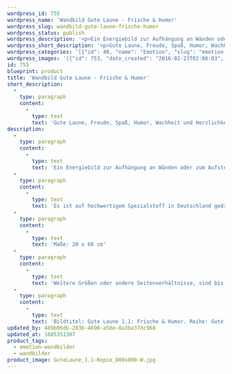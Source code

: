 ```yaml
---
wordpress_id: 755
wordpress_name: 'Wandbild Gute Laune - Frische & Humor'
wordpress_slug: wandbild-gute-laune-frische-humor
wordpress_status: publish
wordpress_description: '<p>Ein Energiebild zur Aufhängung an Wänden oder zum Aufstellen im Raum mit dem aktivierbaren feinstofflichen Informationsfeld: Gute Laune - Frische - Spaß - Freude - Spritzigkeit - Humor - Überschwang - Wachsein -  Gut aufgelegt sein - Herzlichkeit: Guter Laune sein. Freude sowie Spaß und Humor haben. Wach und frisch sein und dabei in Herzlichkeit für sich und andere sein. Gute Laune wird hier als eine Ausgangsbasis für die Entwikcklung echter Freude verstanden.</p><p>Es ist auf hochwertigem Spezialstoff in Deutschland gedruckt und sorgfältig in Handarbeit auf Holzkeilrahmen aufgezogen. Laut Herstellerangaben ist der farbintensive Druck 70 Jahre lichtecht, waschbar und in einem umweltorientierten Verfahren hergestellt. Der Oberstoff ist mit einer Spezialbeschichtung unterfüttert, so dass, bei Aufhängung an der Wand, der rückseitige Holzrahmen auch bei hellen Farben unsichtbar ist. (In der Onlineansicht ist unser Bild mit einem Wasserzeichen geschützt. Wir bitten um Ihr Verständnis. Im Original ist der Schriftzung „Elveden Verlag Energiebild“ entfernt.)</p><p>Maße: 20 x 60 cm</p><p>Weitere Größen oder andere Seitenverhältnisse, sind bis 200 cm individuell für Sie innerhalb weniger Tage herstellbar. Bitte kontaktieren Sie uns hierfür unter <a href="mailto:info@elvedenverlag.de">info@elvedenverlag.de</a>.</p><p>Bildtitel: Gute Laune 1.1: Frische &amp; Humor. Reihe: Gute Laune</p><p><a href="https://my.feenbaum.de/anwendung-energie-wandbilder/">Anwendungshinweise</a>      <a href="https://my.feenbaum.de/produktinformation-wandbilder/">Produktinformationen</a></p>'
wordpress_short_description: '<p>Gute Laune, Freude, Spaß, Humor, Wachheit und Herzlichkeit</p>'
wordpress_categories: '[{"id": 40, "name": "Emotion", "slug": "emotion-wandbilder"}, {"id": 24, "name": "Wandbilder", "slug": "wandbilder"}]'
wordpress_images: '[{"id": 753, "date_created": "2016-02-23T02:06:03", "date_created_gmt": "2016-02-23T00:06:03", "date_modified": "2016-02-23T02:06:03", "date_modified_gmt": "2016-02-23T00:06:03", "src": "https://my.feenbaum.de/wp-content/uploads/2016/02/GuteLaune_1.1-Kopie_800x800-W.jpg", "name": "GuteLaune_1.1 Kopie_800x800-W", "alt": ""}]'
id: 755
blueprint: product
title: 'Wandbild Gute Laune - Frische & Humor'
short_description:
  -
    type: paragraph
    content:
      -
        type: text
        text: 'Gute Laune, Freude, Spaß, Humor, Wachheit und Herzlichkeit'
description:
  -
    type: paragraph
    content:
      -
        type: text
        text: 'Ein Energiebild zur Aufhängung an Wänden oder zum Aufstellen im Raum mit dem aktivierbaren feinstofflichen Informationsfeld: Gute Laune - Frische - Spaß - Freude - Spritzigkeit - Humor - Überschwang - Wachsein -  Gut aufgelegt sein - Herzlichkeit: Guter Laune sein. Freude sowie Spaß und Humor haben. Wach und frisch sein und dabei in Herzlichkeit für sich und andere sein. Gute Laune wird hier als eine Ausgangsbasis für die Entwikcklung echter Freude verstanden.'
  -
    type: paragraph
    content:
      -
        type: text
        text: 'Es ist auf hochwertigem Spezialstoff in Deutschland gedruckt und sorgfältig in Handarbeit auf Holzkeilrahmen aufgezogen. Laut Herstellerangaben ist der farbintensive Druck 70 Jahre lichtecht, waschbar und in einem umweltorientierten Verfahren hergestellt. Der Oberstoff ist mit einer Spezialbeschichtung unterfüttert, so dass, bei Aufhängung an der Wand, der rückseitige Holzrahmen auch bei hellen Farben unsichtbar ist. (In der Onlineansicht ist unser Bild mit einem Wasserzeichen geschützt. Wir bitten um Ihr Verständnis. Im Original ist der Schriftzung „Elveden Verlag Energiebild“ entfernt.)'
  -
    type: paragraph
    content:
      -
        type: text
        text: 'Maße: 20 x 60 cm'
  -
    type: paragraph
    content:
      -
        type: text
        text: 'Weitere Größen oder andere Seitenverhältnisse, sind bis 200 cm individuell für Sie innerhalb weniger Tage herstellbar. Bitte kontaktieren Sie uns hierfür unter info@elvedenverlag.de.'
  -
    type: paragraph
    content:
      -
        type: text
        text: 'Bildtitel: Gute Laune 1.1: Frische & Humor. Reihe: Gute Laune'
updated_by: 489b06db-283b-4690-a50e-8a3ba37dc968
updated_at: 1685351307
product_tags:
  - emotion-wandbilder
  - wandbilder
product_image: GuteLaune_1.1-Kopie_800x800-W.jpg
---
```

